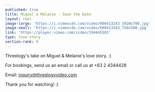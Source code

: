 ```yaml
---
published: true
title: Miguel & Melanie - Save the Date
layout: reel
image-large: 'https://i.vimeocdn.com/video/606413243_1920x700.jpg'
image-small: 'https://i.vimeocdn.com/video/606413243_750x500.jpg'
link: 'https://player.vimeo.com/video/194445503'
type: love-story
section-rank: 9
---
```

Threelogy's take on Miguel & Melanie's love story. :)

For bookings, send us an email or call us at +63 2 4344428

Email: inquiry@threelogyvideo.com

Thank you for watching! :)